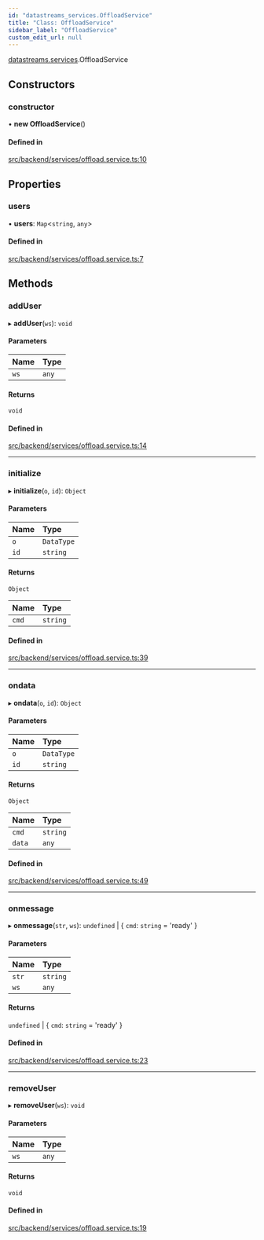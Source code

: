 ```yaml
---
id: "datastreams_services.OffloadService"
title: "Class: OffloadService"
sidebar_label: "OffloadService"
custom_edit_url: null
---
```


[datastreams.services](../modules/datastreams_services).OffloadService

## Constructors

### constructor

• **new OffloadService**()

#### Defined in

[src/backend/services/offload.service.ts:10](https://github.com/brainsatplay/datastreams-api/blob/3bb0d1d/src/backend/services/offload.service.ts#L10)

## Properties

### users

• **users**: `Map`<`string`, `any`\>

#### Defined in

[src/backend/services/offload.service.ts:7](https://github.com/brainsatplay/datastreams-api/blob/3bb0d1d/src/backend/services/offload.service.ts#L7)

## Methods

### addUser

▸ **addUser**(`ws`): `void`

#### Parameters

| Name | Type |
| :------ | :------ |
| `ws` | `any` |

#### Returns

`void`

#### Defined in

[src/backend/services/offload.service.ts:14](https://github.com/brainsatplay/datastreams-api/blob/3bb0d1d/src/backend/services/offload.service.ts#L14)

___

### initialize

▸ **initialize**(`o`, `id`): `Object`

#### Parameters

| Name | Type |
| :------ | :------ |
| `o` | `DataType` |
| `id` | `string` |

#### Returns

`Object`

| Name | Type |
| :------ | :------ |
| `cmd` | `string` |

#### Defined in

[src/backend/services/offload.service.ts:39](https://github.com/brainsatplay/datastreams-api/blob/3bb0d1d/src/backend/services/offload.service.ts#L39)

___

### ondata

▸ **ondata**(`o`, `id`): `Object`

#### Parameters

| Name | Type |
| :------ | :------ |
| `o` | `DataType` |
| `id` | `string` |

#### Returns

`Object`

| Name | Type |
| :------ | :------ |
| `cmd` | `string` |
| `data` | `any` |

#### Defined in

[src/backend/services/offload.service.ts:49](https://github.com/brainsatplay/datastreams-api/blob/3bb0d1d/src/backend/services/offload.service.ts#L49)

___

### onmessage

▸ **onmessage**(`str`, `ws`): `undefined` \| { `cmd`: `string` = 'ready' }

#### Parameters

| Name | Type |
| :------ | :------ |
| `str` | `string` |
| `ws` | `any` |

#### Returns

`undefined` \| { `cmd`: `string` = 'ready' }

#### Defined in

[src/backend/services/offload.service.ts:23](https://github.com/brainsatplay/datastreams-api/blob/3bb0d1d/src/backend/services/offload.service.ts#L23)

___

### removeUser

▸ **removeUser**(`ws`): `void`

#### Parameters

| Name | Type |
| :------ | :------ |
| `ws` | `any` |

#### Returns

`void`

#### Defined in

[src/backend/services/offload.service.ts:19](https://github.com/brainsatplay/datastreams-api/blob/3bb0d1d/src/backend/services/offload.service.ts#L19)
